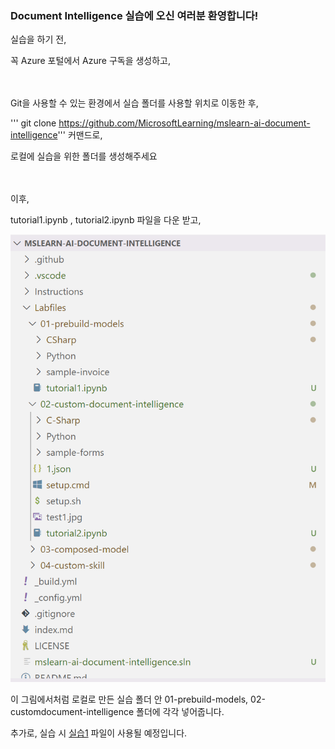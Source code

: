 ### Document Intelligence 실습에 오신 여러분 환영합니다!

실습을 하기 전,

꼭 Azure 포털에서 Azure 구독을 생성하고, 

<br></br>
Git을 사용할 수 있는 환경에서 실습 폴더를 사용할 위치로 이동한 후,

''' git clone https://github.com/MicrosoftLearning/mslearn-ai-document-intelligence''' 커맨드로,

로컬에 실습을 위한 폴더를 생성해주세요

<br></br>
이후,

tutorial1.ipynb , tutorial2.ipynb 파일을 다운 받고,

![poster](./image/check.png)

이 그림에서처럼 로컬로 만든 실습 폴더 안 01-prebuild-models, 02-customdocument-intelligence 폴더에 각각 넣어줍니다.


추가로, 실습 시 [실습1](./image/tutorial1_image.png) 파일이 사용될 예정입니다.





